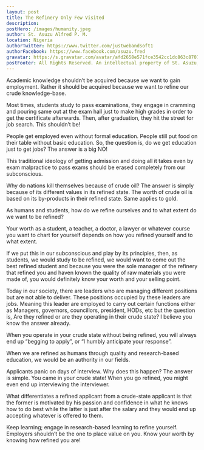 ```yaml
---
layout: post
title: The Refinery Only Few Visited
description:
postHero: /images/humanity.jpeg
author: St. Asuzu Alfred P. M.
location: Nigeria
authorTwitter: https://www.twitter.com/justwebandsoft1
authorFacebook: https://www.facebook.com/asuzu.fred
gravatar: https://s.gravatar.com/avatar/afd2658e571fce3542cc1dc863c8707c?s=150
postFooter: All Rights Reserved. An intellectual property of St. Asuzu, Alfred P. M. <a href="#">See my profile</a>
---
```


Academic knowledge shouldn’t be acquired because we want to gain employment. Rather it should be acquired because we want to refine our crude knowledge-base.

Most times, students study to pass examinations, they engage in cramming and pouring same out at the exam hall just to make high grades in order to get the certificate afterwards. Then, after graduation, they hit the street for job search. This shouldn’t be!

People get employed even without formal education. People still put food on their table without basic education. So, the question is, do we get education just to get jobs? The answer is a big NO!

This traditional ideology of getting admission and doing all it takes even by exam malpractice to pass exams should be erased completely from our subconscious. 

Why do nations kill themselves because of crude oil? The answer is simply because of its different values in its refined state. The worth of crude oil is based on its by-products in their refined state. Same applies to gold.

As humans and students, how do we refine ourselves and to what extent do we want to be refined?

Your worth as a student, a teacher, a doctor, a lawyer or whatever course you want to chart for yourself depends on how you refined yourself and to what extent.

If we put this in our subconscious and play by its principles, then, as students, we would study to be refined, we would want to come out the best refined student and because you were the sole manager of the refinery that refined you and haven known the quality of raw materials you were made of, you would definitely know your worth and your selling point.

Today in our society, there are leaders who are managing different positions but are not able to deliver. These positions occupied by these leaders are jobs. Meaning this leader are employed to carry out certain functions either as Managers, governors, councillors, president, HODs, etc but the question is, Are they refined or are they operating in their crude state? I believe you know the answer already.

When you operate in your crude state without being refined, you will always end up “begging to apply”, or “I humbly anticipate your response”. 

When we are refined as humans through quality and research-based education, we would be an authority in our fields.

Applicants panic on days of interview. Why does this happen? The answer is simple. You came in your crude state! When you go refined, you might even end up interviewing the interviewer.

What differentiates a refined applicant from a crude-state applicant is that the former is motivated by his passion and confidence in what he knows how to do best while the latter is just after the salary and they would end up accepting whatever is offered to them.

Keep learning; engage in research-based learning to refine yourself. Employers shouldn’t be the one to place value on you. Know your worth by knowing how refined you are!
